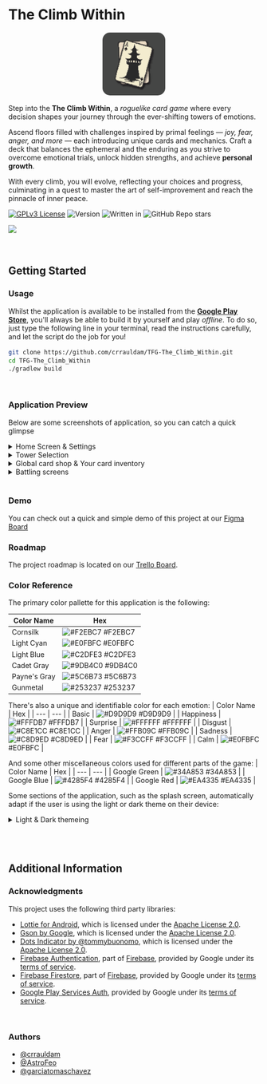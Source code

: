 # The Climb Within
<p align="center">
  <img src="img/applogo_round.png" width="25%" style="border-radius: 15px;">
  <!-- <img src="/img/logo.jpg" width="60%"> OLD IMAGE -->
  <!-- <img src="https://i.imgur.com/b2q10mK.png" width="50%"> -->
</p>

Step into the **The Climb Within**, a _roguelike card game_ where every decision shapes your journey through the ever-shifting towers of emotions.

Ascend floors filled with challenges inspired by primal feelings — *joy, fear, anger, and more* — each introducing unique cards and mechanics. Craft a deck that balances the ephemeral and the enduring as you strive to overcome emotional trials, unlock hidden strengths, and achieve **personal growth**.

With every climb, you will evolve, reflecting your choices and progress, culminating in a quest to master the art of self-improvement and reach the pinnacle of inner peace.


[![GPLv3 License](https://img.shields.io/badge/License-GPL%20v3-yellow.svg)](https://www.gnu.org/licenses/gpl-3.0.en.html)
![Version](https://img.shields.io/badge/version-0.4.1b-green)
![Written in](https://img.shields.io/badge/Written_In-Java-red)
![GitHub Repo stars](https://img.shields.io/github/stars/crrauldam/TFG-The_Climb_Within?style=social)

<a href="https://play.google.com/store/apps/details?id=com.jatora.tfg_the_climb_within"><img src="https://upload.wikimedia.org/wikipedia/commons/7/78/Google_Play_Store_badge_EN.svg"></a>

<br>

## Getting Started

### Usage

Whilst the application is available to be installed from the **[Google Play Store](https://play.google.com/store/apps/details?id=com.jatora.tfg_the_climb_within)**, you'll always be able to build it by yourself and play _offline_. To do so, just type the following line in your terminal, read the instructions carefully, and let the script do the job for you!  
<!-- *Problems?! Please take a look at [troubleshooting section](#troubleshooting-section)* --> 

```sh
git clone https://github.com/crrauldam/TFG-The_Climb_Within.git
cd TFG-The_Climb_Within
./gradlew build
```

<br>

### Application Preview
Below are some screenshots of application, so you can catch a quick glimpse 

<details>
  <summary>Home Screen & Settings</summary>
  <img src="img/readme1.png" width="60%">
</details>

<details>
  <summary>Tower Selection</summary>
  <img src="img/readme2.png" width="60%">
</details>

<details>
  <summary>Global card shop & Your card inventory</summary>
  <img src="img/readme3.png" width="60%">
</details>

<details>
  <summary>Battling screens</summary>
  <img src="img/readme4.png" width="80%">
</details>

<br>

### Demo
You can check out a quick and simple demo of this project at our [Figma Board](https://www.figma.com/design/9jw3jw3joOSoxgwDHrZJPJ/TFG---The-Climb-Within?node-id=0-1&p=f&t=ACvc9rAuDfr9QYCY-0)

### Roadmap
The project roadmap is located on our [Trello Board](https://trello.com/b/TysR7Hcf/the-climb-within-tfg).



### Color Reference
The primary color pallette for this application is the following:

| Color Name | Hex  |
| --- | --- |
| Cornsilk | ![#F2EBC7](https://placehold.co/16x16/F2EBC7/F2EBC7) #F2EBC7 |
| Light Cyan | ![#E0FBFC](https://placehold.co/16x16/E0FBFC/E0FBFC) #E0FBFC |
| Light Blue | ![#C2DFE3](https://placehold.co/16x16/C2DFE3/C2DFE3) #C2DFE3 |
| Cadet Gray | ![#9DB4C0](https://placehold.co/16x16/9DB4C0/9DB4C0) #9DB4C0 |
| Payne's Gray | ![#5C6B73](https://placehold.co/16x16/5C6B73/5C6B73) #5C6B73 |
| Gunmetal | ![#253237](https://placehold.co/16x16/253237/253237) #253237 |

There's also a unique and identifiable color for each emotion:
| Color Name | Hex  |
| --- | --- |
| Basic | ![#D9D9D9](https://placehold.co/16x16/D9D9D9/D9D9D9) #D9D9D9 |
| Happiness | ![#FFFDB7](https://placehold.co/16x16/FFFDB7/FFFDB7) #FFFDB7 |
| Surprise | ![#FFFFFF](https://placehold.co/16x16/FFFFFF/FFFFFF) #FFFFFF |
| Disgust | ![#C8E1CC](https://placehold.co/16x16/C8E1CC/C8E1CC) #C8E1CC |
| Anger | ![#FFB09C](https://placehold.co/16x16/FFB09C/FFB09C) #FFB09C |
| Sadness | ![#C8D9ED](https://placehold.co/16x16/C8D9ED/C8D9ED) #C8D9ED |
| Fear | ![#F3CCFF](https://placehold.co/16x16/F3CCFF/F3CCFF) #F3CCFF |
| Calm | ![#E0FBFC](https://placehold.co/16x16/E0FBFC/E0FBFC) #E0FBFC |

And some other miscellaneous colors used for different parts of the game:
| Color Name | Hex  |
| --- | --- |
| Google Green | ![#34A853](https://placehold.co/16x16/34A853/34A853) #34A853 |
| Google Blue | ![#4285F4](https://placehold.co/16x16/4285F4/4285F4) #4285F4 |
| Google Red | ![#EA4335](https://placehold.co/16x16/EA4335/EA4335) #EA4335 |

Some sections of the application, such as the splash screen, automatically adapt if the user is using the light or dark theme on their device:

<details>
  <summary>Light & Dark themeing</summary>
  <img src="img/light_dark_theme_example.png" alt="light_dark_theme_example" style="width:50%;"/>
</details>


<br><br>

## Additional Information
### Acknowledgments
This project uses the following third party libraries:
- [Lottie for Android](https://github.com/airbnb/lottie-android), which is licensed under the [Apache License 2.0](https://www.apache.org/licenses/LICENSE-2.0).
- [Gson by Google](https://github.com/google/gson), which is licensed under the [Apache License 2.0](https://www.apache.org/licenses/LICENSE-2.0).
- [Dots Indicator by @tommybuonomo](https://github.com/tommybuonomo/dotsindicator), which is licensed under the [Apache License 2.0](https://www.apache.org/licenses/LICENSE-2.0).
- [Firebase Authentication](https://firebase.google.com/docs/auth), part of [Firebase](https://firebase.google.com/), provided by Google under its [terms of service](https://firebase.google.com/terms/).  
- [Firebase Firestore](https://firebase.google.com/docs/firestore), part of [Firebase](https://firebase.google.com/), provided by Google under its [terms of service](https://firebase.google.com/terms/).  
- [Google Play Services Auth](https://developers.google.com/android/guides/overview), provided by Google under its [terms of service](https://developers.google.com/terms/).  


<br>

### Authors
- [@crrauldam](https://www.github.com/crrauldam)
- [@AstroFeo](https://www.github.com/AstroFeo)
- [@garciatomaschavez](https://www.github.com/garciatomaschavez)

